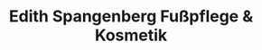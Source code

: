 ---
title: "Edith Spangenberg Fußpflege & Kosmetik"
url: /muenchen/edith-spangenberg-fusspflege-und-kosmetik/
shop: Kosmetik
---